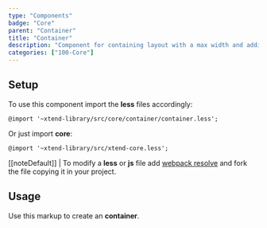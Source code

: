 ```yaml
---
type: "Components"
badge: "Core"
parent: "Container"
title: "Container"
description: "Component for containing layout with a max width and adding spacing on the side."
categories: ["100-Core"]
---
```


## Setup

To use this component import the **less** files accordingly:

```less
@import '~xtend-library/src/core/container/container.less';
```

Or just import **core**:

```less
@import '~xtend-library/src/xtend-core.less';
```

[[noteDefault]]
| To modify a **less** or **js** file add [webpack resolve](/introduction/setup#usage-webpack) and fork the file copying it in your project.

## Usage

Use this markup to create an **container**.

<script type="text/plain" class="language-markup">
  <div class="container">
    <!-- content -->
  </div>
</script>
